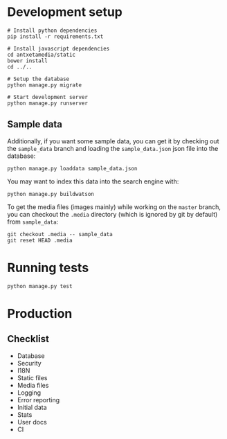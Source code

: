 # Development setup

```
# Install python dependencies
pip install -r requirements.txt

# Install javascript dependencies
cd antxetamedia/static
bower install
cd ../..

# Setup the database
python manage.py migrate

# Start development server
python manage.py runserver
```

## Sample data

Additionally, if you want some sample data, you can get it by checking out the
`sample_data` branch and loading the `sample_data.json` json file into the
database:

```
python manage.py loaddata sample_data.json
```

You may want to index this data into the search engine with:

```
python manage.py buildwatson
```

To get the media files (images mainly) while working on the `master` branch, you
can checkout the `.media` directory (which is ignored by git by default) from
`sample_data`:

```
git checkout .media -- sample_data
git reset HEAD .media
```

# Running tests

```
python manage.py test
```

# Production

## Checklist

- Database
- Security
- I18N
- Static files
- Media files
- Logging
- Error reporting
- Initial data
- Stats
- User docs
- CI
